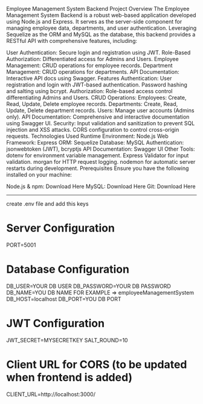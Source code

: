 Employee Management System Backend
Project Overview
The Employee Management System Backend is a robust web-based application developed using Node.js and Express. It serves as the server-side component for managing employee data, departments, and user authentication. Leveraging Sequelize as the ORM and MySQL as the database, this backend provides a RESTful API with comprehensive features, including:

User Authentication: Secure login and registration using JWT.
Role-Based Authorization: Differentiated access for Admins and Users.
Employee Management: CRUD operations for employee records.
Department Management: CRUD operations for departments.
API Documentation: Interactive API docs using Swagger.
Features
Authentication:
User registration and login with JWT-based authentication.
Password hashing and salting using bcrypt.
Authorization:
Role-based access control differentiating Admins and Users.
CRUD Operations:
Employees: Create, Read, Update, Delete employee records.
Departments: Create, Read, Update, Delete department records.
Users: Manage user accounts (Admins only).
API Documentation:
Comprehensive and interactive documentation using Swagger UI.
Security:
Input validation and sanitization to prevent SQL injection and XSS attacks.
CORS configuration to control cross-origin requests.
Technologies Used
Runtime Environment: Node.js
Web Framework: Express
ORM: Sequelize
Database: MySQL
Authentication: jsonwebtoken (JWT), bcryptjs
API Documentation: Swagger UI
Other Tools:
dotenv for environment variable management.
Express Validator for input validation.
morgan for HTTP request logging.
nodemon for automatic server restarts during development.
Prerequisites
Ensure you have the following installed on your machine:

Node.js & npm: Download Here
MySQL: Download Here
Git: Download Here

-----------------------------------------------------------------
create .env file and add this keys

# Server Configuration
PORT=5001

# Database Configuration
DB_USER=YOUR DB USER
DB_PASSWORD=YOUR DB PASSWORD
DB_NAME=YOU DB NAME FOR EXAMPLE => employeeManagementSystem
DB_HOST=localhost
DB_PORT=YOU DB PORT

# JWT Configuration
JWT_SECRET=MYSECRETKEY
SALT_ROUND=10

# Client URL for CORS (to be updated when frontend is added)
CLIENT_URL=http://localhost:3000/